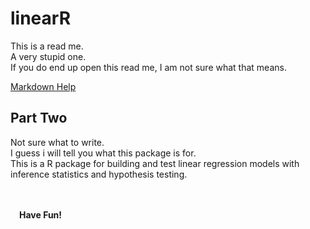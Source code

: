 # linearR

This is a read me.  
A very stupid one.  
If you do end up open this read me, I am not sure what that means.  

[Markdown Help](https://guides.github.com/features/mastering-markdown/)

## Part Two  
Not sure what to write.  
I guess i will tell you what this package is for.  
This is a R package for building and test linear regression models  with inference statistics and hypothesis testing.  
  

<br><br>
&emsp;**Have Fun!**

